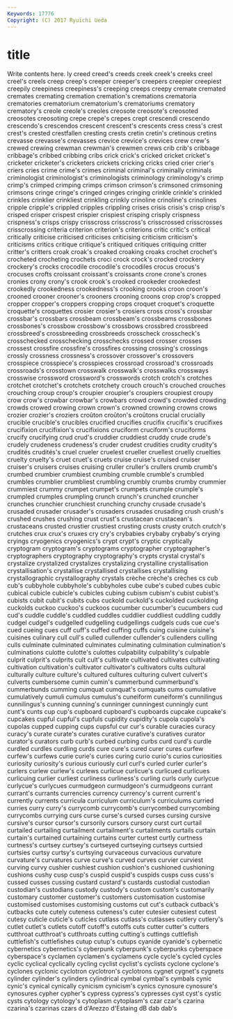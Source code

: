 ```yaml
---
Keywords: 17776 
Copyright: (C) 2017 Ryuichi Ueda
---
```


# title

Write contents here.
ly creed creed's creeds creek creek's creeks creel creel's
creels creep creep's creeper creeper's creepers creepier creepiest creepily creepiness
creepiness's creeping creeps creepy cremate cremated cremates cremating cremation cremation's
cremations crematoria crematories crematorium crematorium's crematoriums crematory crematory's creole creole's
creoles creosote creosote's creosoted creosotes creosoting crepe crepe's crepes crept
crescendi crescendo crescendo's crescendos crescent crescent's crescents cress cress's crest
crest's crested crestfallen cresting crests cretin cretin's cretinous cretins crevasse
crevasse's crevasses crevice crevice's crevices crew crew's crewed crewing crewman
crewman's crewmen crews crib crib's cribbage cribbage's cribbed cribbing cribs
crick crick's cricked cricket cricket's cricketer cricketer's cricketers crickets cricking
cricks cried crier crier's criers cries crime crime's crimes criminal
criminal's criminally criminals criminologist criminologist's criminologists criminology criminology's crimp crimp's
crimped crimping crimps crimson crimson's crimsoned crimsoning crimsons cringe cringe's
cringed cringes cringing crinkle crinkle's crinkled crinkles crinklier crinkliest crinkling
crinkly crinoline crinoline's crinolines cripple cripple's crippled cripples crippling crises
crisis crisis's crisp crisp's crisped crisper crispest crispier crispiest crisping
crisply crispness crispness's crisps crispy crisscross crisscross's crisscrossed crisscrosses crisscrossing
criteria criterion criterion's criterions critic critic's critical critically criticise criticised
criticises criticising criticism criticism's criticisms critics critique critique's critiqued critiques
critiquing critter critter's critters croak croak's croaked croaking croaks crochet
crochet's crocheted crocheting crochets croci crock crock's crocked crockery crockery's
crocks crocodile crocodile's crocodiles crocus crocus's crocuses crofts croissant croissant's
croissants crone crone's crones cronies crony crony's crook crook's crooked
crookeder crookedest crookedly crookedness crookedness's crooking crooks croon croon's crooned
crooner crooner's crooners crooning croons crop crop's cropped cropper cropper's
croppers cropping crops croquet croquet's croquette croquette's croquettes crosier crosier's
crosiers cross cross's crossbar crossbar's crossbars crossbeam crossbeam's crossbeams crossbones
crossbones's crossbow crossbow's crossbows crossbred crossbreed crossbreed's crossbreeding crossbreeds crosscheck
crosscheck's crosschecked crosschecking crosschecks crossed crosser crosses crossest crossfire crossfire's
crossfires crossing crossing's crossings crossly crossness crossness's crossover crossover's crossovers
crosspiece crosspiece's crosspieces crossroad crossroad's crossroads crossroads's crosstown crosswalk crosswalk's
crosswalks crossways crosswise crossword crossword's crosswords crotch crotch's crotches crotchet
crotchet's crotchets crotchety crouch crouch's crouched crouches crouching croup croup's
croupier croupier's croupiers croupiest croupy crow crow's crowbar crowbar's crowbars
crowd crowd's crowded crowding crowds crowed crowing crown crown's crowned
crowning crowns crows crozier crozier's croziers croûton croûton's croûtons crucial
crucially crucible crucible's crucibles crucified crucifies crucifix crucifix's crucifixes crucifixion
crucifixion's crucifixions cruciform cruciform's cruciforms crucify crucifying crud crud's cruddier
cruddiest cruddy crude crude's crudely crudeness crudeness's cruder crudest crudities
crudity crudity's crudités crudités's cruel crueler cruelest crueller cruellest cruelly
cruelties cruelty cruelty's cruet cruet's cruets cruise cruise's cruised cruiser
cruiser's cruisers cruises cruising cruller cruller's crullers crumb crumb's crumbed
crumbier crumbiest crumbing crumble crumble's crumbled crumbles crumblier crumbliest crumbling
crumbly crumbs crumby crummier crummiest crummy crumpet crumpet's crumpets crumple
crumple's crumpled crumples crumpling crunch crunch's crunched cruncher crunches crunchier
crunchiest crunching crunchy crusade crusade's crusaded crusader crusader's crusaders crusades
crusading crush crush's crushed crushes crushing crust crust's crustacean crustacean's
crustaceans crusted crustier crustiest crusting crusts crusty crutch crutch's crutches
crux crux's cruxes cry cry's crybabies crybaby crybaby's crying cryings
cryogenics cryogenics's crypt crypt's cryptic cryptically cryptogram cryptogram's cryptograms cryptographer
cryptographer's cryptographers cryptography cryptography's crypts crystal crystal's crystalize crystalized crystalizes
crystalizing crystalline crystallisation crystallisation's crystallise crystallised crystallises crystallising crystallographic crystallography
crystals crèche crèche's crèches cs cub cub's cubbyhole cubbyhole's cubbyholes
cube cube's cubed cubes cubic cubical cubicle cubicle's cubicles cubing
cubism cubism's cubist cubist's cubists cubit cubit's cubits cubs cuckold
cuckold's cuckolded cuckolding cuckolds cuckoo cuckoo's cuckoos cucumber cucumber's cucumbers
cud cud's cuddle cuddle's cuddled cuddles cuddlier cuddliest cuddling cuddly
cudgel cudgel's cudgelled cudgelling cudgellings cudgels cuds cue cue's cued
cueing cues cuff cuff's cuffed cuffing cuffs cuing cuisine cuisine's
cuisines culinary cull cull's culled cullender cullender's cullenders culling culls
culminate culminated culminates culminating culmination culmination's culminations culotte culotte's culottes
culpability culpability's culpable culprit culprit's culprits cult cult's cultivate cultivated
cultivates cultivating cultivation cultivation's cultivator cultivator's cultivators cults cultural culturally
culture culture's cultured cultures culturing culvert culvert's culverts cumbersome cumin
cumin's cummerbund cummerbund's cummerbunds cumming cumquat cumquat's cumquats cums cumulative
cumulatively cumuli cumulus cumulus's cuneiform cuneiform's cunnilingus cunnilingus's cunning cunning's
cunninger cunningest cunningly cunt cunt's cunts cup cup's cupboard cupboard's
cupboards cupcake cupcake's cupcakes cupful cupful's cupfuls cupidity cupidity's cupola
cupola's cupolas cupped cupping cups cupsful cur cur's curable curacies
curacy curacy's curate curate's curates curative curative's curatives curator curator's
curators curb curb's curbed curbing curbs curd curd's curdle curdled
curdles curdling curds cure cure's cured curer cures curfew curfew's
curfews curie curie's curies curing curio curio's curios curiosities curiosity
curiosity's curious curiously curl curl's curled curler curler's curlers curlew
curlew's curlews curlicue curlicue's curlicued curlicues curlicuing curlier curliest curliness
curliness's curling curls curly curlycue curlycue's curlycues curmudgeon curmudgeon's curmudgeons
currant currant's currants currencies currency currency's current current's currently currents
curricula curriculum curriculum's curriculums curried curries curry curry's currycomb currycomb's
currycombed currycombing currycombs currying curs curse curse's cursed curses cursing
cursive cursive's cursor cursor's cursorily cursors cursory curst curt curtail
curtailed curtailing curtailment curtailment's curtailments curtails curtain curtain's curtained curtaining
curtains curter curtest curtly curtness curtness's curtsey curtsey's curtseyed curtseying
curtseys curtsied curtsies curtsy curtsy's curtsying curvaceous curvacious curvature curvature's
curvatures curve curve's curved curves curvier curviest curving curvy cushier
cushiest cushion cushion's cushioned cushioning cushions cushy cusp cusp's cuspid
cuspid's cuspids cusps cuss cuss's cussed cusses cussing custard custard's
custards custodial custodian custodian's custodians custody custody's custom custom's customarily
customary customer customer's customers customisation customise customised customises customising customs
cut cut's cutback cutback's cutbacks cute cutely cuteness cuteness's cuter
cutesier cutesiest cutest cutesy cuticle cuticle's cuticles cutlass cutlass's cutlasses
cutlery cutlery's cutlet cutlet's cutlets cutoff cutoff's cutoffs cuts cutter
cutter's cutters cutthroat cutthroat's cutthroats cutting cutting's cuttings cuttlefish cuttlefish's
cuttlefishes cutup cutup's cutups cyanide cyanide's cybernetic cybernetics cybernetics's cyberpunk
cyberpunk's cyberpunks cyberspace cyberspace's cyclamen cyclamen's cyclamens cycle cycle's cycled
cycles cyclic cyclical cyclically cycling cyclist cyclist's cyclists cyclone cyclone's
cyclones cyclonic cyclotron cyclotron's cyclotrons cygnet cygnet's cygnets cylinder cylinder's
cylinders cylindrical cymbal cymbal's cymbals cynic cynic's cynical cynically cynicism
cynicism's cynics cynosure cynosure's cynosures cypher cypher's cypress cypress's cypresses
cyst cyst's cystic cysts cytology cytology's cytoplasm cytoplasm's czar czar's
czarina czarina's czarinas czars d d'Arezzo d'Estaing dB dab dab's
